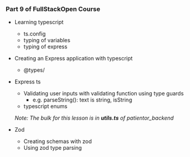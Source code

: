### Part 9 of FullStackOpen Course

- Learning typescript
    - ts.config
    - typing of variables
    - typing of express

- Creating an Express application with typescript
    - @types/<package>

- Express ts
    - Validating user inputs with validating function using type guards
        - e.g. parseString(): text is string, isString
    - typescript enums
    
    *Note: The bulk for this lesson is in **utils.ts** of patientor_backend*
  
- Zod
    - Creating schemas with zod
    - Using zod type parsing
